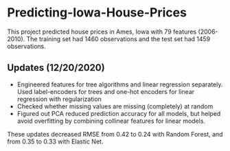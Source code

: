 # Predicting-Iowa-House-Prices
This project predicted house prices in Ames, Iowa with 79 features (2006-2010). The training set had 1460 observations and the test set had 1459 observations.
## Updates (12/20/2020)
* Engineered features for tree algorithms and linear regression separately. Used label-encoders for trees and one-hot encoders for linear regression with regularization
* Checked whether missing values are missing (completely) at random
* Figured out PCA reduced prediction accuracy for all models, but helped avoid overfitting by combining collinear features for linear models.

These updates decreased RMSE from 0.42 to 0.24 with Random Forest, and from 0.35 to 0.33 with Elastic Net.
